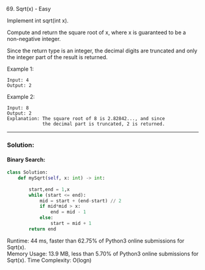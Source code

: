69. Sqrt(x) - Easy  

Implement int sqrt(int x). 

Compute and return the square root of x, where x is guaranteed to be a non-negative integer.  

Since the return type is an integer, the decimal digits are truncated and only the integer part of the result is returned.  

Example 1:
```
Input: 4
Output: 2
```
Example 2:
```
Input: 8
Output: 2
Explanation: The square root of 8 is 2.82842..., and since 
             the decimal part is truncated, 2 is returned.
```
--- 
### Solution:  

#### Binary Search: 

```python
class Solution:
    def mySqrt(self, x: int) -> int:
     
        start,end = 1,x
        while (start <= end):
            mid = start + (end-start) // 2  
            if mid*mid > x:
                end = mid - 1
            else:
                start = mid + 1 
        return end
```

Runtime: 44 ms, faster than 62.75% of Python3 online submissions for Sqrt(x).  
Memory Usage: 13.9 MB, less than 5.70% of Python3 online submissions for Sqrt(x).
Time Complexity: O(logn)
